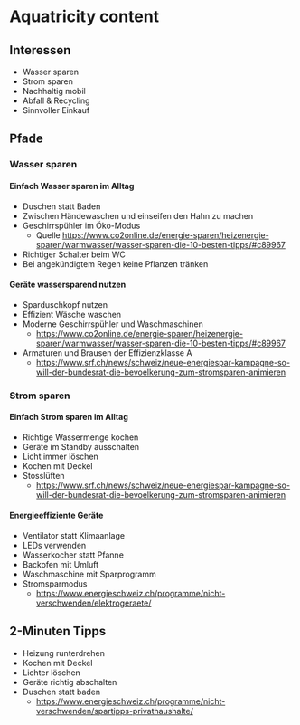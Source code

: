 # Aquatricity content
## Interessen
* Wasser sparen
* Strom sparen
* Nachhaltig mobil
* Abfall & Recycling
* Sinnvoller Einkauf

## Pfade
### Wasser sparen
#### Einfach Wasser sparen im Alltag
* Duschen statt Baden
* Zwischen Händewaschen und einseifen den Hahn zu machen
* Geschirrspühler im Öko-Modus
  * Quelle https://www.co2online.de/energie-sparen/heizenergie-sparen/warmwasser/wasser-sparen-die-10-besten-tipps/#c89967
* Richtiger Schalter beim WC
* Bei angekündigtem Regen keine Pflanzen tränken
#### Geräte wassersparend nutzen
* Sparduschkopf nutzen
* Effizient Wäsche waschen
* Moderne Geschirrspühler und Waschmaschinen
  * https://www.co2online.de/energie-sparen/heizenergie-sparen/warmwasser/wasser-sparen-die-10-besten-tipps/#c89967
* Armaturen und Brausen der Effizienzklasse A
  * https://www.srf.ch/news/schweiz/neue-energiespar-kampagne-so-will-der-bundesrat-die-bevoelkerung-zum-stromsparen-animieren
### Strom sparen
#### Einfach Strom sparen im Alltag
* Richtige Wassermenge kochen
* Geräte im Standby ausschalten
* Licht immer löschen
* Kochen mit Deckel
* Stosslüften
  * https://www.srf.ch/news/schweiz/neue-energiespar-kampagne-so-will-der-bundesrat-die-bevoelkerung-zum-stromsparen-animieren
#### Energieeffiziente Geräte
* Ventilator statt Klimaanlage
* LEDs verwenden
* Wasserkocher statt Pfanne
* Backofen mit Umluft
* Waschmaschine mit Sparprogramm
* Stromsparmodus
  * https://www.energieschweiz.ch/programme/nicht-verschwenden/elektrogeraete/

## 2-Minuten Tipps
* Heizung runterdrehen
* Kochen mit Deckel
* Lichter löschen
* Geräte richtig abschalten
* Duschen statt baden
  * https://www.energieschweiz.ch/programme/nicht-verschwenden/spartipps-privathaushalte/
